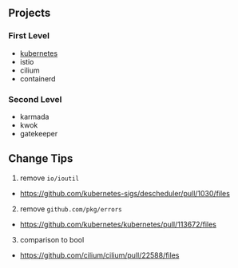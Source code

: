 ## Projects

### First Level
+ [kubernetes](https://github.com/kubernetes/kubernetes)
+ istio
+ cilium
+ containerd

### Second Level
+ karmada
+ kwok
+ gatekeeper

## Change Tips

1. remove `io/ioutil`
  + https://github.com/kubernetes-sigs/descheduler/pull/1030/files

2. remove `github.com/pkg/errors`
  + https://github.com/kubernetes/kubernetes/pull/113672/files
 
3. comparison to bool
  + https://github.com/cilium/cilium/pull/22588/files
